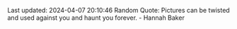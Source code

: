 Last updated: 2024-04-07 20:10:46
Random Quote: Pictures can be twisted and used against you and haunt you forever. - Hannah Baker